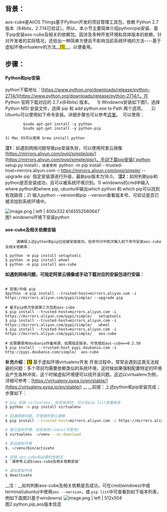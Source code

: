 ## 背景：
  aos-cube是AliOS Things基于Python开发的项目管理工具包，依赖 Python 2.7 版本（64bits，2.7.14已验证）。所以，本小节主要简单介绍python/pip安装、基于pip安装aos-cube及相关的依赖包。因涉及多种开发环境和具体版本的依赖，针对开发者的实际情况，还给出一种简单方便且不影响当前系统环境的方法----基于虚拟环境virtualenv的方法__<span data-type="background" style="background-color:#FADB14">[1]</span>__，以便备用。

## 步骤：
#### __Python和pip安装__
python下载地址：[https://www.python.org/downloads/release/python-2714/](https://www.python.org/downloads/release/python-2714/)，在 Python 官网下载对应的 2.7.x(64bits) 版本。
    1) Windowns安装如下图1，选择Python MSI 安装文件，选择 pip 和 add python.exe to Path 两个选项。
    2) Ubuntu可以使用如下命令安装。详细步骤也可以参考[这里](http://aliosthings.io/#/quickstart?id=install-packages)。
      可以使用： 
```plain
        $sudo apt-get install -y python
        $sudo apt-get install -y python-pip
```
    3) Mac OS可以使用 brew install python
__注1__：如遇到网络问题导致pip安装失败，可以使用阿里云镜像[https://mirrors.aliyun.com/pypi/simple/pip/](https://mirrors.aliyun.com/pypi/simple/pip/)，手动下载pip安装(`python setup.py install`)，或者使用 `python -m pip install --trusted-host=mirrors.aliyun.com -i https://mirrors.aliyun.com/pypi/simple/ --upgrade pip` 指定安装源进行升级，最新pip版本为18.0。
__注2__：如何判断pip和python是否安装成功，且可以被系统环境识别。1) windowns的cmd中输入where python和where pip, ubuntu中输出which python 和 which pip可以找到有效路径；2) 输入python --version和pip --version查看版本号、可验证是否已被添加到系统环境中。

![image.png | left | 400x332.6145552560647](https://img.alicdn.com/tfs/TB1bgoEXXzqK1RjSZFCXXbbxVXa-798-688.png)  
图1 windowns环境下安装python


#### __aos-cube及相关依赖安装__
         请确保上述python和pip已经被安装成功，在命令行中依次输入如下命令安装aos-cube及相关依赖库：
```plain
$ python -m pip install setuptools
$ python -m pip install wheel
$ python -m pip install aos-cube
```
**如遇到网络问题，可指定阿里云镜像或手动下载对应的安装包进行安装：**
```plain

# 安装/升级 pip
$python -m pip install --trusted-host=mirrors.aliyun.com -i https://mirrors.aliyun.com/pypi/simple/ --upgrade pip

# 基于pip依次安装第三方包和aos-cube
$ pip install --trusted-host=mirrors.aliyun.com -i https://mirrors.aliyun.com/pypi/simple/   setuptools
$ pip install --trusted-host=mirrors.aliyun.com -i https://mirrors.aliyun.com/pypi/simple/   wheel
$ pip install --trusted-host=mirrors.aliyun.com -i https://mirrors.aliyun.com/pypi/simple/   aos-cube

# 如需要使用doubanio作备用源，如需指定版本，可改成如aos-cube==0.2.50
$ pip install  --trusted-host pypi.doubanio.com -i  http://pypi.doubanio.com/simple/  aos-cube
```
     
 __补充介绍__：<strong><span data-type="background" style="background-color:#FADB14">[1]</span></strong><strong> </strong>基于虚拟环境virtualenv开发
      开发过程中，常常会遇到这类无法规避的问题：多个项目均需要依赖类似的系统环境，这时候如果强制配置特定的环境会产生各种冲突，这个时候虚拟环境便可以绕开该问题。这边以virtualenv为例，详细可参考：[https://virtualenv.pypa.io/en/stable/](https://virtualenv.pypa.io/en/stable/)
     __ __前提：上述python和pip安装完成；步骤如下：
```bash
# pip 安装 virtualenv, 如安装成功，可以在pip list查看版本
$ python -m pip install virtualenv

# 如遇网络问题，可使用阿里云镜像
$ pip install --trusted-host=mirrors.aliyun.com -i https://mirrors.aliyun.com/pypi/simple/ virtualenv

# 建立虚拟环境，如安装到~/venv(可更改)
$ virtualenv  ~/venv --no-download

# 启动虚拟环境
$. ~/venv/bin/activate

# 安装 aos-cube和必要的依赖包
$ `请参考上述b)aos-cube及相关依赖安装`

# 退出虚拟环境
$ deactivate
```
             

__注：__如何判断aos-cube及相关依赖是否成功，可在cmd(windows)中或terminal(ubuntu)中使用`aos --version`，或 `pip list`中可查看到如下版本列表，例如下面图2(基于windowns)
![image.png | left | 512x504](https://img.alicdn.com/tfs/TB142oGXcfpK1RjSZFOXXa6nFXa-512-504.png)  
图2 python,pip,aos版本信息


